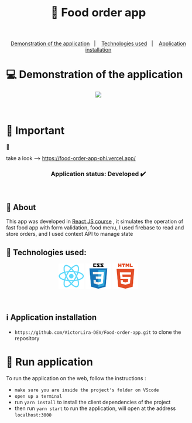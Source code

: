 ## **<h2 align="center"> 🍔 Food order app </h2>**

<br>
<p align="center">
  <a href="#computer-demonstration-of-the-application">Demonstration of the application</a>&nbsp;&nbsp;&nbsp;|&nbsp;&nbsp;&nbsp;
<!--   <a href="#star-features">Features</a>&nbsp;&nbsp;&nbsp;|&nbsp;&nbsp;&nbsp; -->
  <a href="#rocket-technologies-used">Technologies used</a>&nbsp;&nbsp;&nbsp;|&nbsp;&nbsp;&nbsp;
  <a href="#information_source-application-installation">Application installation</a>
</p>

# :computer: Demonstration of the application

<p align="center">
  <img src="https://ik.imagekit.io/mcvhbcq4zu/22_oS0IEnODj.gif?ik-sdk-version=javascript-1.4.3&updatedAt=1648755189839" width="1400px"/>
</p>

<br>

# 👀 Important

:key: <p> take a look --> https://food-order-app-phi.vercel.app/ </p>
<h3 align="center"> 
	Application status: Developed ✔️
</h3>
<br>


 ## 📓 About
This app was developed in <a href="https://www.udemy.com/course/react-the-complete-guide-incl-redux/"> React JS course</a> , it simulates the operation of fast food app with form validation, food menu, I used firebase to read and store orders, and I used context API to manage state
 ## :rocket: Technologies used:
<p align="center">
	<img src="https://github.com/devicons/devicon/blob/master/icons/react/react-original.svg" alt="react" width="70" height="70"/>
	<img src="https://github.com/devicons/devicon/blob/master/icons/css3/css3-original-wordmark.svg" alt="css3" width="70" height="70"/>
	<img src="https://github.com/devicons/devicon/blob/master/icons/html5/html5-plain-wordmark.svg" alt="html5"  width="70" height="70"/>
</p>

<br>

## :information_source: Application installation
- `https://github.com/VictorLira-DEV/Food-order-app.git` to clone the repository
# 🎲 Run application
To run the application on the web, follow the instructions :
- `make sure you are inside the project's folder on VScode`
- `open up a terminal`
- run `yarn install` to install the client dependencies of the project
- then run `yarn start` to run the application, will open at the address `localhost:3000`
<br>

<br>
